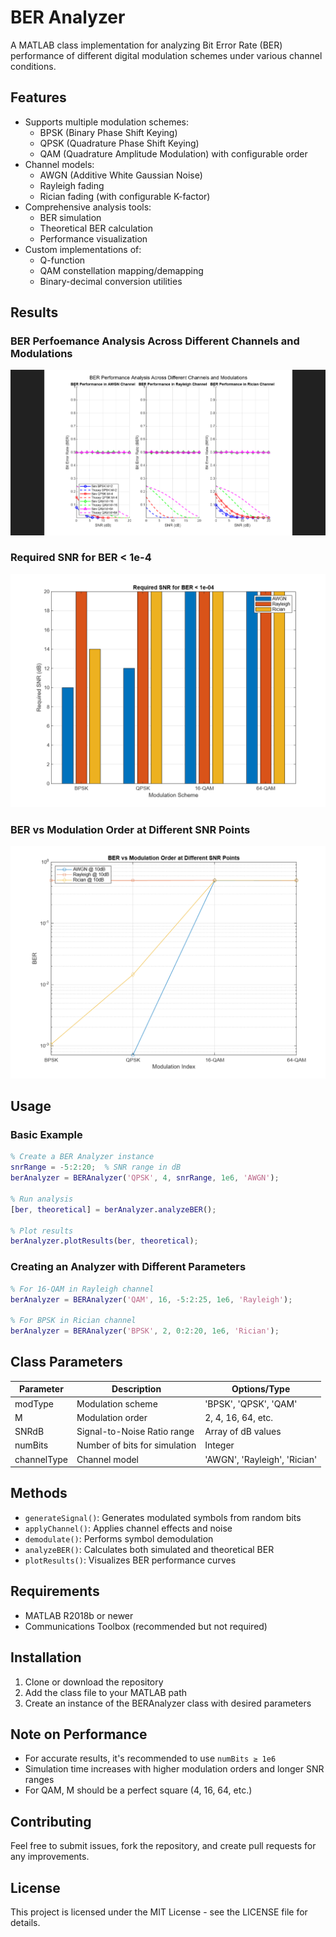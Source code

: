 # BER Analyzer

A MATLAB class implementation for analyzing Bit Error Rate (BER) performance of different digital modulation schemes under various channel conditions.

## Features

- Supports multiple modulation schemes:
  - BPSK (Binary Phase Shift Keying)
  - QPSK (Quadrature Phase Shift Keying)
  - QAM (Quadrature Amplitude Modulation) with configurable order
- Channel models:
  - AWGN (Additive White Gaussian Noise)
  - Rayleigh fading
  - Rician fading (with configurable K-factor)
- Comprehensive analysis tools:
  - BER simulation
  - Theoretical BER calculation
  - Performance visualization
- Custom implementations of:
  - Q-function
  - QAM constellation mapping/demapping
  - Binary-decimal conversion utilities

## Results

### BER Perfoemance Analysis Across Different Channels and Modulations
![result1](test_result.png) 

### Required SNR for BER < 1e-4
![result2](required_snr_analysis.png) 

### BER vs Modulation Order at Different SNR Points
![result2](ber_vs_modulation_order.png) 


## Usage

### Basic Example

```matlab
% Create a BER Analyzer instance
snrRange = -5:2:20;  % SNR range in dB
berAnalyzer = BERAnalyzer('QPSK', 4, snrRange, 1e6, 'AWGN');

% Run analysis
[ber, theoretical] = berAnalyzer.analyzeBER();

% Plot results
berAnalyzer.plotResults(ber, theoretical);
```

### Creating an Analyzer with Different Parameters

```matlab
% For 16-QAM in Rayleigh channel
berAnalyzer = BERAnalyzer('QAM', 16, -5:2:25, 1e6, 'Rayleigh');

% For BPSK in Rician channel
berAnalyzer = BERAnalyzer('BPSK', 2, 0:2:20, 1e6, 'Rician');
```

## Class Parameters

| Parameter    | Description                           | Options/Type              |
|-------------|---------------------------------------|---------------------------|
| modType     | Modulation scheme                     | 'BPSK', 'QPSK', 'QAM'    |
| M           | Modulation order                      | 2, 4, 16, 64, etc.       |
| SNRdB       | Signal-to-Noise Ratio range          | Array of dB values       |
| numBits     | Number of bits for simulation         | Integer                  |
| channelType | Channel model                         | 'AWGN', 'Rayleigh', 'Rician' |

## Methods

- `generateSignal()`: Generates modulated symbols from random bits
- `applyChannel()`: Applies channel effects and noise
- `demodulate()`: Performs symbol demodulation
- `analyzeBER()`: Calculates both simulated and theoretical BER
- `plotResults()`: Visualizes BER performance curves

## Requirements

- MATLAB R2018b or newer
- Communications Toolbox (recommended but not required)

## Installation

1. Clone or download the repository
2. Add the class file to your MATLAB path
3. Create an instance of the BERAnalyzer class with desired parameters

## Note on Performance

- For accurate results, it's recommended to use `numBits ≥ 1e6`
- Simulation time increases with higher modulation orders and longer SNR ranges
- For QAM, M should be a perfect square (4, 16, 64, etc.)

## Contributing

Feel free to submit issues, fork the repository, and create pull requests for any improvements.

## License

This project is licensed under the MIT License - see the LICENSE file for details.
